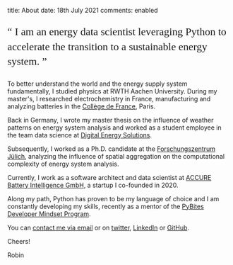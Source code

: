 title: About
date: 18th July 2021
comments: enabled

<p style = "font-family:georgia,garamond,serif;font-size:24px;line-height:1.4">
<q>
I am an energy data scientist leveraging Python to accelerate the transition to a sustainable energy system.
</q>
</p>

To better understand the world and the energy supply system fundamentally, I studied physics at RWTH Aachen University. During my master's, I researched electrochemistry in France, manufacturing and analyzing batteries in the [Collège de France](https://www.college-de-france.fr), Paris.

Back in Germany, I wrote my master thesis on the influence of weather patterns on energy system analysis and worked as a student employee in the team data science at [Digital Energy Solutions](https://www.digital-energysolutions.de/en/).

Subsequently, I worked as a Ph.D. candidate at the [Forschungszentrum Jülich](https://www.fz-juelich.de/iek/iek-3/EN/Home/home_node.html), analyzing the influence of spatial aggregation on the computational complexity of energy system analysis.

Currently, I work as a software architect and data scientist at [ACCURE Battery Intelligence GmbH](https://www.accure.net/), a startup I co-founded in 2020.

Along my path, Python has proven to be my language of choice and I am constantly developing my skills, recently as a mentor of the [PyBites Developer Mindset Program](https://pybit.es).

You can [contact me via email](mailto:dev@robin-beer.de) or on [twitter](https://twitter.com/R_E_Beer), [LinkedIn](https://www.linkedin.com/in/robin-beer-7595b680/) or [GitHub](https://github.com/Zaubeerer).

Cheers!

Robin

<!-- #TODO: Twitter, linkedin, Github icons -->
